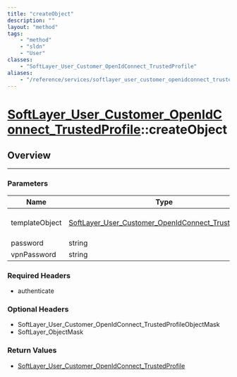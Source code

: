 ```yaml
---
title: "createObject"
description: ""
layout: "method"
tags:
    - "method"
    - "sldn"
    - "User"
classes:
    - "SoftLayer_User_Customer_OpenIdConnect_TrustedProfile"
aliases:
    - "/reference/services/softlayer_user_customer_openidconnect_trustedprofile/createObject"
---
```

# [SoftLayer_User_Customer_OpenIdConnect_TrustedProfile](/reference/services/SoftLayer_User_Customer_OpenIdConnect_TrustedProfile)::createObject




## Overview 


-----

### Parameters 
|Name | Type | Description |
| --- | --- | --- |
|templateObject| <a href='/reference/datatypes/SoftLayer_User_Customer_OpenIdConnect_TrustedProfile'>SoftLayer_User_Customer_OpenIdConnect_TrustedProfile </a>| The SoftLayer_User_Customer_OpenIdConnect_TrustedProfile object that you wish to create.|
|password| string| The new user's password.|
|vpnPassword| string| The new user's VPN password.|


### Required Headers
* authenticate


### Optional Headers
* SoftLayer_User_Customer_OpenIdConnect_TrustedProfileObjectMask
* SoftLayer_ObjectMask

### Return Values
* <a href='/reference/datatypes/SoftLayer_User_Customer_OpenIdConnect_TrustedProfile'>SoftLayer_User_Customer_OpenIdConnect_TrustedProfile </a>




